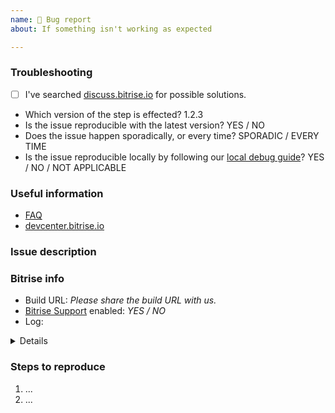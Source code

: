```yaml
---
name: 🐛 Bug report
about: If something isn't working as expected

---
```


### Troubleshooting

- [ ] I've searched [discuss.bitrise.io](https://discuss.bitrise.io/) for possible solutions.
- Which version of the step is effected? 1.2.3
- Is the issue reproducible with the latest version? YES / NO
- Does the issue happen sporadically, or every time? SPORADIC / EVERY TIME
- Is the issue reproducible locally by following our [local debug guide](https://devcenter.bitrise.io/troubleshooting/debugging-your-build-on-your-own-machine/)? YES / NO / NOT APPLICABLE

### Useful information

- [FAQ](https://devcenter.bitrise.io/faq/faq-index/)
- [devcenter.bitrise.io](https://devcenter.bitrise.io/)

### Issue description

<!-- A clear and concise description of what the bug is. Please make sure you share the expected behaviour. -->

### Bitrise info

- Build URL: _Please share the build URL with us._
- [Bitrise Support](https://devcenter.bitrise.io/troubleshooting/enabling-bitrise-support-user/) enabled: _YES / NO_
- Log: <!-- Please share the corresponding part of the log from the build log below. -->

<details>
  <pre>
 <!-- Please paste the corresponding part of the build log here. -->
  </pre>
</details>

### Steps to reproduce

<!-- Please keep in mind that sharing a sample project is highly appreciated and can significantly speed up the resolution. -->

1. ...
2. ...
